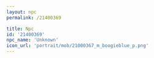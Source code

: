 ```yaml
---
layout: npc
permalink: /21400369

title: Npc
id: '21400369'
npc_name: 'Unknown'
icon_url: 'portrait/mob/21000367_m_boogieblue_p.png'
---
```

